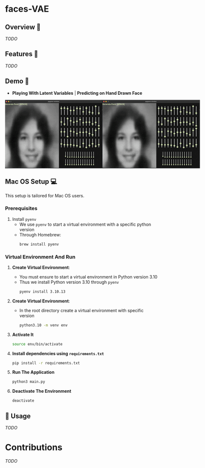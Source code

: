 # faces-VAE


## Overview 📌

*TODO*

## Features 🚀

*TODO*

## Demo 📸

- **Playing With Latent Variables** | **Predicting on Hand Drawn Face** 

<p style="display: flex; align-items:center">
    <img src="assets/demo/sliders.gif" width="400" alt="Demo">
    <img src="assets/demo/sliders.gif" width="400" alt="Demo">
</p>


## Mac OS Setup 💻

This setup is tailored for Mac OS users.

### Prerequisites

1. Install `pyenv`
    - We use `pyenv` to start a virtual environment with a specific python version
    - Through Homebrew:
        ```bash
        brew install pyenv
        ```
    
### Virtual Environment And Run

1. **Create Virtual Environment**:
    - You must ensure to start a virtual environment in Python version 3.10
    - Thus we install Python version 3.10 through `pyenv`
        ```bash
        pyenv install 3.10.13
        ```

2. **Create Virtual Environment**:
    - In the root directory create a virtual environment with specific version
        ```bash
        python3.10 -m venv env
        ```

3. **Activate It**
    ```bash
    source env/bin/activate
    ```

4. **Install dependencies using `requirements.txt`**
    ```bash
    pip install -r requirements.txt
    ```

5. **Run The Application**
    ```bash
    python3 main.py
    ```

6. **Deactivate The Environment**
    ```bash
    deactivate
    ```

## 🔧 Usage

*TODO*

# Contributions

*TODO*
